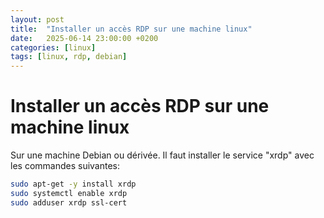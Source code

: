 ```yaml
---
layout: post
title:  "Installer un accès RDP sur une machine linux"
date:   2025-06-14 23:00:00 +0200
categories: [linux]
tags: [linux, rdp, debian]
---
```


# Installer un accès RDP sur une machine linux

Sur une machine Debian ou dérivée. Il faut installer le service "xrdp" avec les commandes suivantes:

```bash
sudo apt-get -y install xrdp
sudo systemctl enable xrdp
sudo adduser xrdp ssl-cert
```